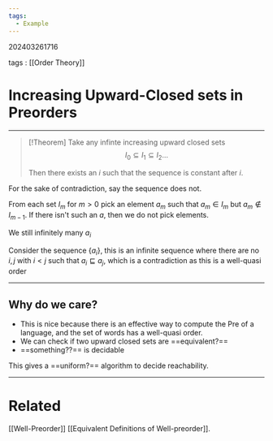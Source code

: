 ```yaml
---
tags:
  - Example
---
```


202403261716

tags : [[Order Theory]]

#  Increasing Upward-Closed sets in Preorders
---
>[!Theorem] 
>Take any infinte increasing upward closed sets
>$$
>I_{0} \subseteq I_{1} \subseteq I_{2}\dots
>$$
>
>Then there exists an $i$ such that the sequence is constant after $i$.

For the sake of contradiction, say the sequence does not.

From each set $I_m$ for $m > 0$ pick an element $a_m$ such that $a_m \in I_m$ but $a_m \notin I_{m-1}$. If there isn't such an $a$, then we do not pick  elements.

We still infinitely many $a_i$

Consider the sequence $\{ a_{i} \}$, this is an infinite sequence where there are no $i, j$ with $i<j$ such that $a_i \sqsubseteq a_j$, which is a contradiction as this is a well-quasi order 

---
## Why do we care?

- This is nice because there is an effective way to compute the $\text {Pre}$ of a language, and the set of words has a well-quasi order.
- We can check if two upward closed sets are ==equivalent?==
- ==something??== is decidable

This gives a ==uniform?== algorithm to decide reachability. 



---
# Related
[[Well-Preorder]]
[[Equivalent Definitions of Well-preorder]].